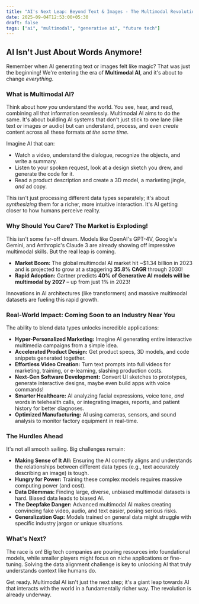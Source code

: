 ```yaml
---
title: "AI's Next Leap: Beyond Text & Images - The Multimodal Revolution is HERE!"
date: 2025-09-04T12:53:00+05:30
draft: false
tags: ["ai", "multimodal", "generative ai", "future tech"]
---
```


## AI Isn't Just About Words Anymore!

Remember when AI generating text or images felt like magic? That was just the beginning! We're entering the era of **Multimodal AI**, and it's about to change *everything*.

### What is Multimodal AI?

Think about how *you* understand the world. You see, hear, and read, combining all that information seamlessly. Multimodal AI aims to do the same. It's about building AI systems that don't just stick to one lane (like text *or* images *or* audio) but can understand, process, and even *create* content across all these formats *at the same time*.

Imagine AI that can:
*   Watch a video, understand the dialogue, recognize the objects, and write a summary.
*   Listen to your spoken request, look at a design sketch you drew, and generate the code for it.
*   Read a product description and create a 3D model, a marketing jingle, *and* ad copy.

This isn't just processing different data types separately; it's about *synthesizing* them for a richer, more intuitive interaction. It's AI getting closer to how humans perceive reality.

### Why Should You Care? The Market is Exploding!

This isn't some far-off dream. Models like OpenAI's GPT-4V, Google's Gemini, and Anthropic's Claude 3 are already showing off impressive multimodal skills. But the real leap is coming.

*   **Market Boom:** The global multimodal AI market hit ~$1.34 billion in 2023 and is projected to grow at a staggering **35.8% CAGR** through 2030!
*   **Rapid Adoption:** Gartner predicts **40% of Generative AI models will be multimodal by 2027** – up from just 1% in 2023!

Innovations in AI architectures (like transformers) and massive multimodal datasets are fueling this rapid growth.

### Real-World Impact: Coming Soon to an Industry Near You

The ability to blend data types unlocks incredible applications:

*   **Hyper-Personalized Marketing:** Imagine AI generating entire interactive multimedia campaigns from a simple idea.
*   **Accelerated Product Design:** Get product specs, 3D models, and code snippets generated together.
*   **Effortless Video Creation:** Turn text prompts into full videos for marketing, training, or e-learning, slashing production costs.
*   **Next-Gen Software Development:** Convert UI sketches to prototypes, generate interactive designs, maybe even build apps with voice commands!
*   **Smarter Healthcare:** AI analyzing facial expressions, voice tone, *and* words in telehealth calls, or integrating images, reports, and patient history for better diagnoses.
*   **Optimized Manufacturing:** AI using cameras, sensors, and sound analysis to monitor factory equipment in real-time.

### The Hurdles Ahead

It's not all smooth sailing. Big challenges remain:

*   **Making Sense of It All:** Ensuring the AI correctly aligns and understands the relationships between different data types (e.g., text accurately describing an image) is tough.
*   **Hungry for Power:** Training these complex models requires massive computing power (and cost).
*   **Data Dilemmas:** Finding large, diverse, unbiased multimodal datasets is hard. Biased data leads to biased AI.
*   **The Deepfake Danger:** Advanced multimodal AI makes creating convincing fake video, audio, and text easier, posing serious risks.
*   **Generalization Gap:** Models trained on general data might struggle with specific industry jargon or unique situations.

### What's Next?

The race is on! Big tech companies are pouring resources into foundational models, while smaller players might focus on niche applications or fine-tuning. Solving the data alignment challenge is key to unlocking AI that truly understands context like humans do.

Get ready. Multimodal AI isn't just the next step; it's a giant leap towards AI that interacts with the world in a fundamentally richer way. The revolution is already underway.
